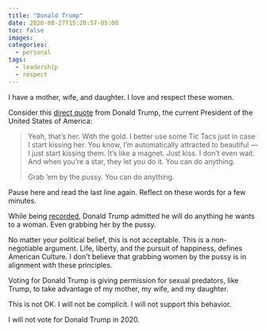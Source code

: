 ```yaml
---
title: "Donald Trump"
date: 2020-08-27T15:20:57-05:00
toc: false
images:
categories:
  - personal
tags: 
  - leadership
  - respect
---
```


I have a mother, wife, and daughter.  I love and respect these women.

Consider this [direct quote](https://en.wikipedia.org/wiki/Donald_Trump_Access_Hollywood_tape) from Donald Trump, the current President of the United States of America:

> Yeah, that’s her. With the gold. I better use some Tic Tacs just in case I start kissing her. You know, I’m automatically attracted to beautiful — I just start kissing them. It’s like a magnet. Just kiss. I don’t even wait. And when you’re a star, they let you do it. You can do anything.
> 
> Grab ’em by the pussy. You can do anything.

Pause here and read the last line again.  Reflect on these words for a few minutes.

While being [recorded](https://www.nytimes.com/2016/10/08/us/donald-trump-tape-transcript.html), Donald Trump admitted he will do anything he wants to a woman.  Even grabbing her by the pussy.

No matter your political belief, this is not acceptable.  This is a non-negotiable argument.  Life, liberty, and the pursuit of happiness, defines American Culture.  I don't believe that grabbing women by the pussy is in alignment with these principles.  

Voting for Donald Trump is giving permission for sexual predators, like Trump, to take advantage of my mother, my wife, and my daughter.

This is not OK.  I will not be complicit.  I will not support this behavior.

I will not vote for Donald Trump in 2020.